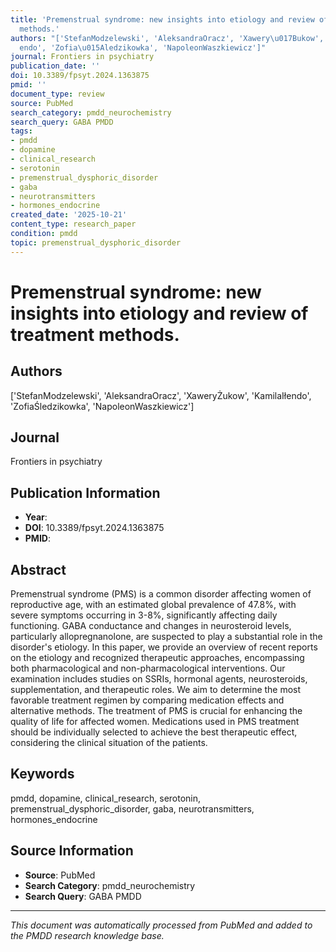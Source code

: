 ```yaml
---
title: 'Premenstrual syndrome: new insights into etiology and review of treatment
  methods.'
authors: "['StefanModzelewski', 'AleksandraOracz', 'Xawery\u017Bukow', 'KamilaI\u0142\
  endo', 'Zofia\u015Aledzikowka', 'NapoleonWaszkiewicz']"
journal: Frontiers in psychiatry
publication_date: ''
doi: 10.3389/fpsyt.2024.1363875
pmid: ''
document_type: review
source: PubMed
search_category: pmdd_neurochemistry
search_query: GABA PMDD
tags:
- pmdd
- dopamine
- clinical_research
- serotonin
- premenstrual_dysphoric_disorder
- gaba
- neurotransmitters
- hormones_endocrine
created_date: '2025-10-21'
content_type: research_paper
condition: pmdd
topic: premenstrual_dysphoric_disorder
---
```


# Premenstrual syndrome: new insights into etiology and review of treatment methods.

## Authors
['StefanModzelewski', 'AleksandraOracz', 'XaweryŻukow', 'KamilaIłendo', 'ZofiaŚledzikowka', 'NapoleonWaszkiewicz']

## Journal
Frontiers in psychiatry

## Publication Information
- **Year**: 
- **DOI**: 10.3389/fpsyt.2024.1363875
- **PMID**: 

## Abstract
Premenstrual syndrome (PMS) is a common disorder affecting women of reproductive age, with an estimated global prevalence of 47.8%, with severe symptoms occurring in 3-8%, significantly affecting daily functioning. GABA conductance and changes in neurosteroid levels, particularly allopregnanolone, are suspected to play a substantial role in the disorder's etiology. In this paper, we provide an overview of recent reports on the etiology and recognized therapeutic approaches, encompassing both pharmacological and non-pharmacological interventions. Our examination includes studies on SSRIs, hormonal agents, neurosteroids, supplementation, and therapeutic roles. We aim to determine the most favorable treatment regimen by comparing medication effects and alternative methods. The treatment of PMS is crucial for enhancing the quality of life for affected women. Medications used in PMS treatment should be individually selected to achieve the best therapeutic effect, considering the clinical situation of the patients.

## Keywords
pmdd, dopamine, clinical_research, serotonin, premenstrual_dysphoric_disorder, gaba, neurotransmitters, hormones_endocrine

## Source Information
- **Source**: PubMed
- **Search Category**: pmdd_neurochemistry
- **Search Query**: GABA PMDD

---
*This document was automatically processed from PubMed and added to the PMDD research knowledge base.*
